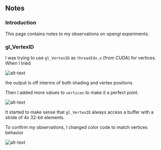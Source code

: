 ## Notes

### Introduction
This page contains notes to my observations on opengl experiments.

### gl_VertexID
I was trying to use `gl_VertexID` as `threadIdx.x` (from CUDA) for vertices.
When I tried 

![alt-text][gl_VertexID-1] 

the output is off interms of both shading and vertex positions

Then I added more values to `vertices` to make it a perfect point.

![alt-text][gl_VertexID-2] 

It started to make sense that `gl_VertexID` always access a buffer with a stride of 4x 32-bit elements.

To confirm my observations, I changed color code to match vertices behavior

![alt-text][gl_VertexID-3]

[gl_VertexID-1]: https://github.com/gpu0/opengl-examples/blob/master/docs/gl_VertexID-1.jpg
[gl_VertexID-2]: https://github.com/gpu0/opengl-examples/blob/master/docs/gl_VertexID-2.jpg
[gl_VertexID-3]: https://github.com/gpu0/opengl-examples/blob/master/docs/gl_VertexID-3.jpg
